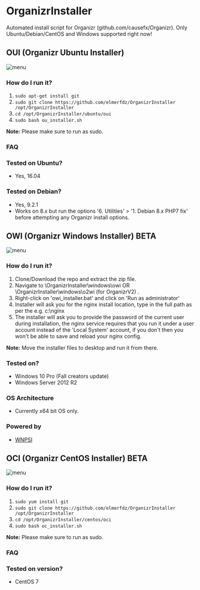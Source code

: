 # OrganizrInstaller
Automated install script for Organizr (github.com/causefx/Organizr). Only Ubuntu/Debian/CentOS and Windows supported right now! 

## OUI (Organizr Ubuntu Installer)

![menu](https://i.imgur.com/r9lajzW.png)

### How do I run it?
1. `sudo apt-get install git`
2. `sudo git clone https://github.com/elmerfdz/OrganizrInstaller /opt/OrganizrInstaller`
3. `cd /opt/OrganizrInstaller/ubuntu/oui`
4. `sudo bash ou_installer.sh`

**Note:** Please make sure to run as sudo.

### FAQ

### Tested on Ubuntu?
- Yes, 16.04

### Tested on Debian?
- Yes, 9.2.1
- Works on 8.x but run the options '6. Utilities' > '1. Debian 8.x PHP7 fix' before attempting any Organizr install options.

## OWI (Organizr Windows Installer) BETA


![menu](https://i.imgur.com/N6u9X7d.png)

### How do I run it?
1. Clone/Download the repo and extract the zip file.
2. Navigate to \OrganizrInstaller\windows\owi OR \OrganizrInstaller\windows\o2wi (for OrganizrV2) . 
3. Right-click on 'owi_installer.bat' and click on 'Run as administrator'
4. Installer will ask you for the nginx install location, type in the full path as per the e.g. c:\nginx
5. The installer will ask you to provide the password of the current user during installation, the nginx service requires that you run it under a user account instead of the 'Local System' account, if you don't then you won't be able to save and reload your nginx config.

**Note:** Move the installer files to desktop and run it from there.

### Tested on?
- Windows 10 Pro (Fall creators update)
- Windows Server 2012 R2

### OS Architecture
- Currently x64 bit OS only.

### Powered by
- [WNPSI](https://github.com/elmerfdz/WNPSI)

## OCI (Organizr CentOS Installer) BETA

![menu](https://i.imgur.com/7nSnAXl.png)

### How do I run it?
1. `sudo yum install git`
2. `sudo git clone https://github.com/elmerfdz/OrganizrInstaller /opt/OrganizrInstaller`
3. `cd /opt/OrganizrInstaller/centos/oci`
4. `sudo bash oc_installer.sh`

**Note:** Please make sure to run as sudo.

### FAQ

### Tested on version?
- CentOS 7
